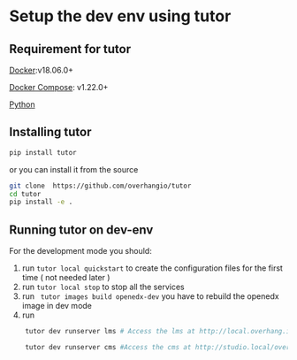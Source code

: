 
# Setup the dev env using tutor

## Requirement for tutor 
[Docker](https://docs.docker.com/engine/install/):v18.06.0+

[Docker Compose](https://docs.docker.com/compose/install/): v1.22.0+

[Python](https://www.python.org/downloads/)
## Installing tutor 

```sh
pip install tutor 
```

or you can install it from the source 

```sh
git clone  https://github.com/overhangio/tutor
cd tutor 
pip install -e .
```

## Running tutor on dev-env

For the development mode you should: 
1. run ``` tutor local quickstart ``` to create the configuration files for the first time ( not needed later )
2. run ``` tutor local stop ``` to stop all the services 
3. run ``` tutor images build openedx-dev``` you have to rebuild the openedx image in dev mode 
4. run 
```sh
    tutor dev runserver lms # Access the lms at http://local.overhang.io:8000 

    tutor dev runserver cms #Access the cms at http://studio.local/overhang.io:8001
```
